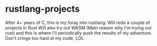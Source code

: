 # rustlang-projects
After 4+ years of C, this is my foray into rustlang. Will redo a couple of projects in Rust
Will also try out WASM (Main reason why I'm trying out rust) and this is where I'll periodically
push the results of my adventure. Don't cringe too hard at my code. LOL

